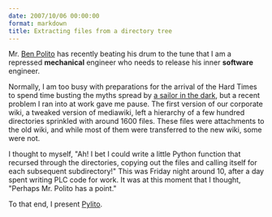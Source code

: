 ```yaml
---
date: 2007/10/06 00:00:00
format: markdown
title: Extracting files from a directory tree
---
```

Mr. <a href="http://fiveislandsorchard.wordpress.com/">Ben Polito</a> has recently beating his drum to the tune that I am a repressed **mechanical** engineer who needs to release his inner **software** engineer.

Normally, I am too busy with preparations for the arrival of the Hard Times to spend time busting the myths spread by <a href="http://fiveislandsorchard.wordpress.com/2007/09/30/midnight-on-the-water/">a sailor in the dark</a>, but a recent problem I ran into at work gave me pause. The first version of our corporate wiki, a tweaked version of mediawiki, left a hierarchy of a few hundred directories sprinkled with around 1600 files. These files were attachments to the old wiki, and while most of them were transferred to the new wiki, some were not.

I thought to myself, "Ah! I bet I could write a little Python function that recursed through the directories, copying out the files and calling itself for each subsequent subdirectory!" This was Friday night around 10, after a day spent writing PLC code for work. It was at this moment that I thought, "Perhaps Mr. Polito has a point."

To that end, I present <a href="http://pingswept.org/pylitopy/">Pylito</a>.

